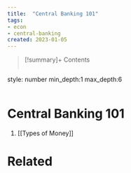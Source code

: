 ```yaml
---
title:  "Central Banking 101"
tags:
- econ
- central-banking
created: 2023-01-05
---
```


>[!summary]+ Contents
>```toc
style: number
min_depth:1
max_depth:6 
>```


# Central Banking 101
1. [[Types of Money]]

# Related

